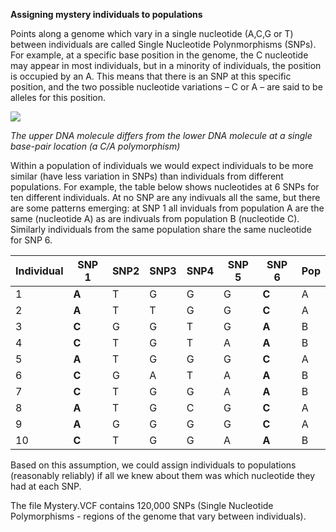 **Assigning mystery individuals to populations**

Points along a genome which vary in a single nucleotide (A,C,G or T) between individuals are called Single Nucleotide Polynmorphisms (SNPs). For example, at a specific base position in the genome, the C nucleotide may appear in most individuals, but in a minority of individuals, the position is occupied by an A. This means that there is an SNP at this specific position, and the two possible nucleotide variations – C or A – are said to be alleles for this position.

<img src="https://upload.wikimedia.org/wikipedia/commons/thumb/2/2e/Dna-SNP.svg/457px-Dna-SNP.svg.png">

*The upper DNA molecule differs from the lower DNA molecule at a single base-pair location (a C/A polymorphism)*

Within a population of individuals we would expect individuals to be more similar (have less variation in SNPs) than individuals from different populations. For example, the table below shows nucleotides at 6 SNPs for ten different individuals. At no SNP are any indivuals all the same, but there are some patterns emerging: at SNP 1 all inviduals from population A are the same (nucleotide A) as are indivuals from population B (nucleotide C). Similarly individuals from the same population share the same nucleotide for SNP 6. 

| Individual  | SNP 1 | SNP2  | SNP3  | SNP4  | SNP 5 | SNP 6 | Pop |
|-------------|-------|-------|-------|-------|-------|-------|-----|
| 1           | **A** | T     | G     | G     | G     | **C** | A   |
| 2           | **A** | T     | T     | G     | G     | **C** | A   |
| 3           | **C** | G     | G     | T     | G     | **A** | B   |
| 4           | **C** | T     | G     | T     | A     | **A** | B   |
| 5           | **A** | T     | G     | G     | G     | **C** | A   |
| 6           | **C** | G     | A     | T     | A     | **A** | B   |   
| 7           | **C** | T     | G     | G     | A     | **A** | B   |
| 8           | **A** | T     | G     | C     | G     | **C** | A   |
| 9           | **A** | G     | G     | G     | G     | **C** | A   |
| 10          | **C** | T     | G     | G     | A     | **A** | B   |

Based on this assumption, we could assign individuals to populations (reasonably reliably) if all we knew about them was which nucleotide they had at each SNP. 

The file Mystery.VCF contains 120,000 SNPs (Single Nucleotide Polymorphisms - regions of the genome that vary between individuals). 
